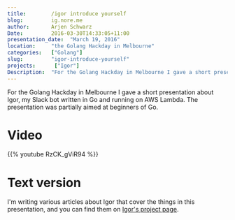 ```yaml
---
title:        /igor introduce yourself  
blog:         ig.nore.me  
author:       Arjen Schwarz  
Date:         2016-03-30T14:33:05+11:00
presentation_date:  "March 19, 2016"
location:     "the Golang Hackday in Melbourne"
categories:   ["Golang"]
slug:         "igor-introduce-yourself"
projects:      ["Igor"]
Description:  "For the Golang Hackday in Melbourne I gave a short presentation about Igor, my Slack bot written in Go and running on AWS Lambda. The presentation was partially aimed at beginners of Go."
---
```

For the Golang Hackday in Melbourne I gave a short presentation about Igor, my Slack bot written in Go and running on AWS Lambda. The presentation was partially aimed at beginners of Go.

# Video

{{% youtube RzCK_gViR94 %}}

# Text version

I'm writing various articles about Igor that cover the things in this presentation, and you can find them on [Igor's project page](/projects/igor).
